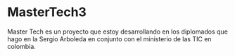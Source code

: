# MasterTech3

Master Tech es un proyecto que estoy desarrollando en los diplomados que hago en la Sergio Arboleda en conjunto con el ministerio de las TIC en colombia.
